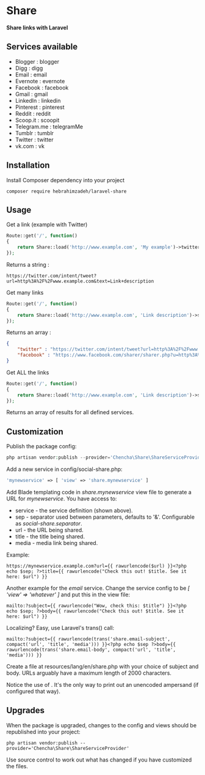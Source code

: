 # Share

**Share links with Laravel**
 
 
## Services available

- Blogger : blogger
- Digg : digg
- Email : email
- Evernote : evernote
- Facebook : facebook
- Gmail : gmail
- LinkedIn : linkedin
- Pinterest : pinterest
- Reddit : reddit
- Scoop.it : scoopit
- Telegram.me : telegramMe
- Tumblr : tumblr
- Twitter : twitter
- vk.com : vk


## Installation

Install Composer dependency into your project

    composer require hebrahimzadeh/laravel-share

## Usage

Get a link (example with Twitter)
```php
Route::get('/', function()
{
    return Share::load('http://www.example.com', 'My example')->twitter();
});
```

Returns a string :
```link
https://twitter.com/intent/tweet?url=http%3A%2F%2Fwww.example.com&text=Link+description
```

Get many links
```php
Route::get('/', function()
{
    return Share::load('http://www.example.com', 'Link description')->services('facebook', 'twitter');
});
```

Returns an array :
```json
{
    "twitter" : "https://twitter.com/intent/tweet?url=http%3A%2F%2Fwww.example.com&text=Link+description",
    "facebook" : "https://www.facebook.com/sharer/sharer.php?u=http%3A%2F%2Fwww.example.com&title=Link+description"
}
```

Get ALL the links
```php
Route::get('/', function()
{
    return Share::load('http://www.example.com', 'Link description')->services();
});
```
Returns an array of results for all defined services.

## Customization

Publish the package config:
```php
php artisan vendor:publish --provider='Chencha\Share\ShareServiceProvider'
```
Add a new service in config/social-share.php:
```php
'mynewservice' => [ 'view' => 'share.mynewservice' ]
```

Add Blade templating code in *share.mynewservice* view file to generate a URL for *mynewservice*. You have access to:

- service - the service definition (shown above).
- sep - separator used between parameters, defaults to '&amp;'. Configurable as *social-share.separator*.
- url - the URL being shared.
- title - the title being shared.
- media - media link being shared.

Example:

    https://mynewservice.example.com?url={{ rawurlencode($url) }}<?php echo $sep; ?>title={{ rawurlencode("Check this out! $title. See it here: $url") }}

Another example for the *email* service. Change the service config to be *[ 'view' => 'whatever' ]* and put this in the view file:

    mailto:?subject={{ rawurlencode("Wow, check this: $title") }}<?php echo $sep; ?>body={{ rawurlencode("Check this out! $title. See it here: $url") }}

Localizing? Easy, use Laravel's trans() call:

    mailto:?subject={{ rawurlencode(trans('share.email-subject', compact('url', 'title', 'media'))) }}<?php echo $sep ?>body={{ rawurlencode(trans('share.email-body', compact('url', 'title', 'media'))) }}

Create a file at resources/lang/en/share.php with your choice of subject and body. URLs arguably have a maximum length of 2000 characters.

Notice the use of *<?php echo $sep; ?>*. It's the only way to print out an unencoded ampersand (if configured that way).

## Upgrades

When the package is upgraded, changes to the config and views should be republished into your project:

    php artisan vendor:publish --provider='Chencha\Share\ShareServiceProvider'

Use source control to work out what has changed if you have customized the files.
